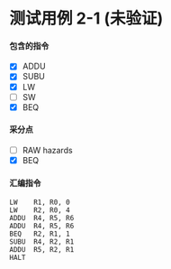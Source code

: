 # 测试用例 2-1 (未验证)

#### 包含的指令
- [x] ADDU
- [x] SUBU
- [x] LW
- [ ] SW
- [x] BEQ

#### 采分点
- [ ] RAW hazards
- [x] BEQ

#### 汇编指令
```
LW    R1, R0, 0
LW    R2, R0, 4
ADDU  R4, R5, R6
ADDU  R4, R5, R6
BEQ   R2, R1, 1
SUBU  R4, R2, R1
ADDU  R5, R2, R1
HALT
```